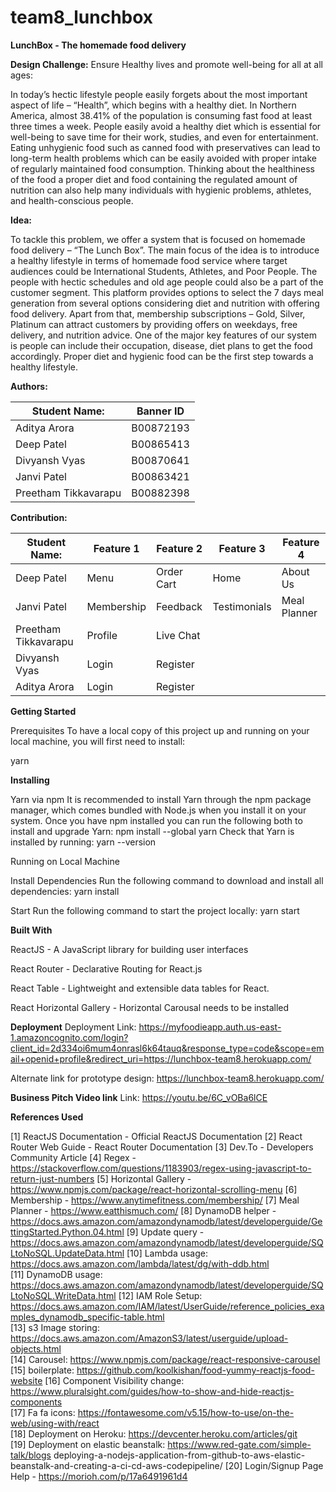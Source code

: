 # team8_lunchbox

**LunchBox - The homemade food delivery**


**Design Challenge:**
Ensure Healthy lives and promote well-being for all at all ages:

In today’s hectic lifestyle people easily forgets about the most important aspect of life – “Health”, which begins with a healthy diet. In Northern America, almost 38.41% of the population is consuming fast food at least three times a week. People easily avoid a healthy diet which is essential for well-being to save time for their work, studies, and even for entertainment. Eating unhygienic food such as canned food with preservatives can lead to long-term health problems which can be easily avoided with proper intake of regularly maintained food consumption. Thinking about the healthiness of the food a proper diet and food containing the regulated amount of nutrition can also help many individuals with hygienic problems, athletes, and health-conscious people.

**Idea:**

To tackle this problem, we offer a system that is focused on homemade food delivery – “The Lunch Box”. The main focus of the idea is to introduce a healthy lifestyle in terms of homemade food service where target audiences could be International Students, Athletes, and Poor People. The people with hectic schedules and old age people could also be a part of the customer segment.  This platform provides options to select the 7 days meal generation from several options considering diet and nutrition with offering food delivery. Apart from that, membership subscriptions – Gold, Silver, Platinum can attract customers by providing offers on weekdays, free delivery, and nutrition advice. One of the major key features of our system is people can include their occupation, disease, diet plans to get the food accordingly. Proper diet and hygienic food can be the first step towards a healthy lifestyle. 



**Authors:**

| Student Name:               | Banner ID         |
|-----------------------------|-------------------|
| Aditya Arora                | B00872193         |
| Deep Patel                  | B00865413         |
| Divyansh Vyas               | B00870641         |
| Janvi Patel                 | B00863421         |
| Preetham Tikkavarapu        | B00882398         |

**Contribution:**

| Student Name:               | Feature 1         |     Feature 2       |        Feature 3      |       Feature 4       |
|-----------------------------|-------------------|---------------------|-----------------------|-----------------------|
| Deep Patel                  |  Menu             |     Order Cart      |           Home        |       About Us        |
| Janvi Patel                 | Membership        |     Feedback        |       Testimonials    |     Meal Planner      |
| Preetham Tikkavarapu        | Profile           |     Live Chat       |                       |                       |
| Divyansh Vyas               | Login             |     Register        |                       |                       |
| Aditya Arora                | Login             |     Register        |                       |                       |


**Getting Started**

Prerequisites
To have a local copy of this project up and running on your local machine, you will first need to install:

yarn

**Installing**

Yarn via npm
It is recommended to install Yarn through the npm package manager, which comes bundled with Node.js when you install it on your system.
Once you have npm installed you can run the following both to install and upgrade Yarn:
npm install --global yarn
Check that Yarn is installed by running:
yarn --version

Running on Local Machine

Install Dependencies
Run the following command to download and install all dependencies:
yarn install

Start
Run the following command to start the project locally:
yarn start

**Built With**

ReactJS - A JavaScript library for building user interfaces

React Router - Declarative Routing for React.js

React Table - Lightweight and extensible data tables for React.

React Horizontal Gallery - Horizontal Carousal needs to be installed 

**Deployment**
Deployment Link: https://myfoodieapp.auth.us-east-1.amazoncognito.com/login?client_id=2d334oi6mum4onrasl6k64tauq&response_type=code&scope=email+openid+profile&redirect_uri=https://lunchbox-team8.herokuapp.com/

Alternate link for prototype design: https://lunchbox-team8.herokuapp.com/

**Business Pitch Video link**
Link: https://youtu.be/6C_vOBa6lCE 

**References Used**


[1] ReactJS Documentation - Official ReactJS Documentation
[2] React Router Web Guide - React Router Documentation
[3] Dev.To - Developers Community Article
[4] Regex - https://stackoverflow.com/questions/1183903/regex-using-javascript-to-return-just-numbers 
[5] Horizontal Gallery - https://www.npmjs.com/package/react-horizontal-scrolling-menu 
[6] Membership - https://www.anytimefitness.com/membership/ 
[7] Meal Planner - https://www.eatthismuch.com/ 
[8] DynamoDB helper - https://docs.aws.amazon.com/amazondynamodb/latest/developerguide/GettingStarted.Python.04.html 
[9] Update query - https://docs.aws.amazon.com/amazondynamodb/latest/developerguide/SQLtoNoSQL.UpdateData.html 
[10] Lambda usage: https://docs.aws.amazon.com/lambda/latest/dg/with-ddb.html	
[11] DynamoDB usage: https://docs.aws.amazon.com/amazondynamodb/latest/developerguide/SQLtoNoSQL.WriteData.html	
[12] IAM Role Setup: https://docs.aws.amazon.com/IAM/latest/UserGuide/reference_policies_examples_dynamodb_specific-table.html	
[13] s3 Image storing: https://docs.aws.amazon.com/AmazonS3/latest/userguide/upload-objects.html	
[14] Carousel: https://www.npmjs.com/package/react-responsive-carousel	
[15] boilerplate: https://github.com/koolkishan/food-yummy-reactjs-food-website	
[16] Component Visibility change: https://www.pluralsight.com/guides/how-to-show-and-hide-reactjs-components	
[17] Fa fa icons: https://fontawesome.com/v5.15/how-to-use/on-the-web/using-with/react	
[18] Deployment on Heroku: https://devcenter.heroku.com/articles/git	
[19] Deployment on elastic beanstalk: https://www.red-gate.com/simple-talk/blogs deploying-a-nodejs-application-from-github-to-aws-elastic-beanstalk-and-creating-a-ci-cd-aws-codepipeline/
[20] Login/Signup Page Help - https://morioh.com/p/17a6491961d4 

